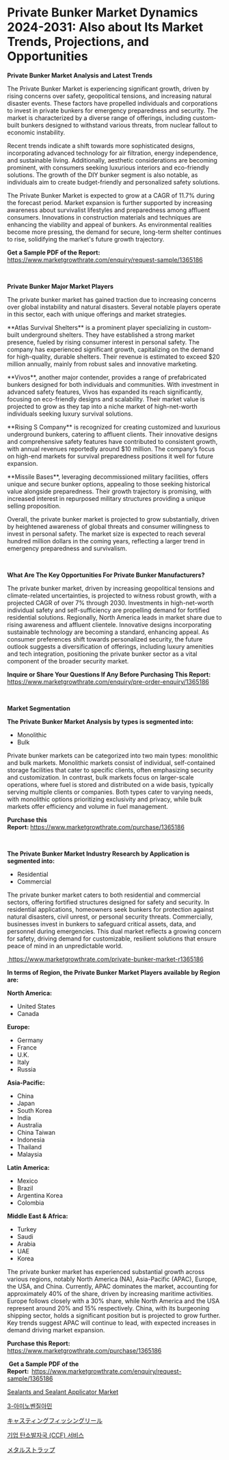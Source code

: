 <p><h1>Private Bunker Market Dynamics 2024-2031: Also about Its Market Trends, Projections, and Opportunities</h1></p><p><strong>Private Bunker Market Analysis and Latest Trends</strong></p>
<p><p>The Private Bunker Market is experiencing significant growth, driven by rising concerns over safety, geopolitical tensions, and increasing natural disaster events. These factors have propelled individuals and corporations to invest in private bunkers for emergency preparedness and security. The market is characterized by a diverse range of offerings, including custom-built bunkers designed to withstand various threats, from nuclear fallout to economic instability.</p><p>Recent trends indicate a shift towards more sophisticated designs, incorporating advanced technology for air filtration, energy independence, and sustainable living. Additionally, aesthetic considerations are becoming prominent, with consumers seeking luxurious interiors and eco-friendly solutions. The growth of the DIY bunker segment is also notable, as individuals aim to create budget-friendly and personalized safety solutions.</p><p>The Private Bunker Market is expected to grow at a CAGR of 11.7% during the forecast period. Market expansion is further supported by increasing awareness about survivalist lifestyles and preparedness among affluent consumers. Innovations in construction materials and techniques are enhancing the viability and appeal of bunkers. As environmental realities become more pressing, the demand for secure, long-term shelter continues to rise, solidifying the market's future growth trajectory.</p></p>
<p><strong>Get a Sample PDF of the Report:&nbsp;</strong> <a href="https://www.marketgrowthrate.com/enquiry/request-sample/1365186">https://www.marketgrowthrate.com/enquiry/request-sample/1365186</a></p>
<p>&nbsp;</p>
<p><strong>Private Bunker Major Market Players</strong></p>
<p><p>The private bunker market has gained traction due to increasing concerns over global instability and natural disasters. Several notable players operate in this sector, each with unique offerings and market strategies.</p><p>**Atlas Survival Shelters** is a prominent player specializing in custom-built underground shelters. They have established a strong market presence, fueled by rising consumer interest in personal safety. The company has experienced significant growth, capitalizing on the demand for high-quality, durable shelters. Their revenue is estimated to exceed $20 million annually, mainly from robust sales and innovative marketing.</p><p>**Vivos**, another major contender, provides a range of prefabricated bunkers designed for both individuals and communities. With investment in advanced safety features, Vivos has expanded its reach significantly, focusing on eco-friendly designs and scalability. Their market value is projected to grow as they tap into a niche market of high-net-worth individuals seeking luxury survival solutions.</p><p>**Rising S Company** is recognized for creating customized and luxurious underground bunkers, catering to affluent clients. Their innovative designs and comprehensive safety features have contributed to consistent growth, with annual revenues reportedly around $10 million. The company’s focus on high-end markets for survival preparedness positions it well for future expansion.</p><p>**Missile Bases**, leveraging decommissioned military facilities, offers unique and secure bunker options, appealing to those seeking historical value alongside preparedness. Their growth trajectory is promising, with increased interest in repurposed military structures providing a unique selling proposition.</p><p>Overall, the private bunker market is projected to grow substantially, driven by heightened awareness of global threats and consumer willingness to invest in personal safety. The market size is expected to reach several hundred million dollars in the coming years, reflecting a larger trend in emergency preparedness and survivalism.</p></p>
<p>&nbsp;</p>
<p><strong>What Are The Key Opportunities For Private Bunker Manufacturers?</strong></p>
<p><p>The private bunker market, driven by increasing geopolitical tensions and climate-related uncertainties, is projected to witness robust growth, with a projected CAGR of over 7% through 2030. Investments in high-net-worth individual safety and self-sufficiency are propelling demand for fortified residential solutions. Regionally, North America leads in market share due to rising awareness and affluent clientele. Innovative designs incorporating sustainable technology are becoming a standard, enhancing appeal. As consumer preferences shift towards personalized security, the future outlook suggests a diversification of offerings, including luxury amenities and tech integration, positioning the private bunker sector as a vital component of the broader security market.</p></p>
<p><strong>Inquire or Share Your Questions If Any Before Purchasing This Report:</strong> <a href="https://www.marketgrowthrate.com/enquiry/pre-order-enquiry/1365186">https://www.marketgrowthrate.com/enquiry/pre-order-enquiry/1365186</a></p>
<p>&nbsp;</p>
<p><strong>Market Segmentation</strong></p>
<p><strong>The Private Bunker Market Analysis by types is segmented into:</strong></p>
<p><ul><li>Monolithic</li><li>Bulk</li></ul></p>
<p><p>Private bunker markets can be categorized into two main types: monolithic and bulk markets. Monolithic markets consist of individual, self-contained storage facilities that cater to specific clients, often emphasizing security and customization. In contrast, bulk markets focus on larger-scale operations, where fuel is stored and distributed on a wide basis, typically serving multiple clients or companies. Both types cater to varying needs, with monolithic options prioritizing exclusivity and privacy, while bulk markets offer efficiency and volume in fuel management.</p></p>
<p><strong>Purchase this Report:&nbsp;</strong><a href="https://www.marketgrowthrate.com/purchase/1365186">https://www.marketgrowthrate.com/purchase/1365186</a></p>
<p>&nbsp;</p>
<p><strong>The Private Bunker Market Industry Research by Application is segmented into:</strong></p>
<p><ul><li>Residential</li><li>Commercial</li></ul></p>
<p><p>The private bunker market caters to both residential and commercial sectors, offering fortified structures designed for safety and security. In residential applications, homeowners seek bunkers for protection against natural disasters, civil unrest, or personal security threats. Commercially, businesses invest in bunkers to safeguard critical assets, data, and personnel during emergencies. This dual market reflects a growing concern for safety, driving demand for customizable, resilient solutions that ensure peace of mind in an unpredictable world.</p></p>
<p><a href="https://www.marketgrowthrate.com/private-bunker-market-r1365186">&nbsp;https://www.marketgrowthrate.com/private-bunker-market-r1365186</a></p>
<p><strong>In terms of Region, the Private Bunker Market Players available by Region are:</strong></p>
<p>
    <p> <strong> North America: </strong>
        <ul>
            <li>United States</li>
            <li>Canada</li>
        </ul>
        </p> 
    <p> <strong> Europe: </strong>
        <ul>
            <li>Germany</li>
            <li>France</li>
            <li>U.K.</li>
            <li>Italy</li>
            <li>Russia</li>
        </ul>
        </p> 
    <p> <strong> Asia-Pacific: </strong>
        <ul>
            <li>China</li>
            <li>Japan</li>
            <li>South Korea</li>
            <li>India</li>
            <li>Australia</li>
            <li>China Taiwan</li>
            <li>Indonesia</li>
            <li>Thailand</li>
            <li>Malaysia</li>
        </ul>
        </p> 
    <p> <strong> Latin America: </strong>
        <ul>
            <li>Mexico</li>
            <li>Brazil</li>
            <li>Argentina Korea</li>
            <li>Colombia</li>
        </ul>
        </p> 
    <p> <strong> Middle East & Africa: </strong>
        <ul>
            <li>Turkey</li>
            <li>Saudi</li>
            <li>Arabia</li>
            <li>UAE</li>
            <li>Korea</li>
        </ul>
    </p>
    </p>
<p><p>The private bunker market has experienced substantial growth across various regions, notably North America (NA), Asia-Pacific (APAC), Europe, the USA, and China. Currently, APAC dominates the market, accounting for approximately 40% of the share, driven by increasing maritime activities. Europe follows closely with a 30% share, while North America and the USA represent around 20% and 15% respectively. China, with its burgeoning shipping sector, holds a significant position but is projected to grow further. Key trends suggest APAC will continue to lead, with expected increases in demand driving market expansion.</p></p>
<p><strong>Purchase this Report: </strong><a href="https://www.marketgrowthrate.com/purchase/1365186">https://www.marketgrowthrate.com/purchase/1365186</a></p>
<p>&nbsp;<strong>Get a Sample PDF of the Report:&nbsp;&nbsp;</strong><a href="https://www.marketgrowthrate.com/enquiry/request-sample/1365186">https://www.marketgrowthrate.com/enquiry/request-sample/1365186</a></p>
<p><strong></strong></p>
<p><p><a href="https://github.com/gulaimolin/Market-Research-Report-List-6/blob/main/sealants-and-sealant-applicator-market.md">Sealants and Sealant Applicator Market</a></p><p><a href="https://medium.com/@philip.paige_33635/3-%EC%95%84%EB%AF%B8%EB%85%B8%EB%B2%A4%EC%A7%88%EC%95%84%EB%AF%BC-%EC%8B%9C%EC%9E%A5-2024-2031-%EC%82%B0%EC%97%85-%ED%86%B5%EC%B0%B0%EB%A0%A5-%EB%B0%8F-%ED%88%AC%EC%9E%90-%EA%B8%B0%ED%9A%8C-0353b1cadb5a?postPublishedType=repub">3-아미노벤질아민</a></p><p><a href="https://medium.com/@amir.vaghari/%E3%82%AD%E3%83%A3%E3%82%B9%E3%83%86%E3%82%A3%E3%83%B3%E3%82%B0%E3%83%95%E3%82%A3%E3%83%83%E3%82%B7%E3%83%B3%E3%82%B0%E3%83%AA%E3%83%BC%E3%83%AB%E5%B8%82%E5%A0%B4%E3%81%AE%E8%A6%8F%E6%A8%A1-%E6%88%90%E9%95%B7-%E5%8F%8A%E3%81%B3%E5%B8%82%E5%A0%B4%E3%82%BB%E3%82%B0%E3%83%A1%E3%83%B3%E3%83%86%E3%83%BC%E3%82%B7%E3%83%A7%E3%83%B3%E3%81%A8%E5%9C%B0%E5%9F%9F%E3%81%AE%E6%B4%9E%E5%AF%9F%E3%81%AB%E3%82%88%E3%82%8B%E6%A5%AD%E7%95%8C%E5%88%86%E6%9E%90-2031%E5%B9%B4%E3%81%BE%E3%81%A7%E3%81%AE%E4%BA%88%E6%B8%AC-15d83fdb878c?postPublishedType=repub">キャスティングフィッシングリール</a></p><p><a href="https://medium.com/@philip.paige_33635/%EA%B8%80%EB%A1%9C%EB%B2%8C-%EA%B8%B0%EC%97%85-%ED%83%84%EC%86%8C-%EB%B0%9C%EC%9E%90%EA%B5%AD-ccf-%EC%84%9C%EB%B9%84%EC%8A%A4-%EC%8B%9C%EC%9E%A5-%EA%B8%B0%ED%9A%8C%EC%99%80-%EC%8B%9C%EC%9E%A5-%EB%8F%84%EC%A0%84-%EA%B3%BC%EC%A0%9C-2024-2031-889d6ed19f7b">기업 탄소발자국 (CCF) 서비스</a></p><p><a href="https://medium.com/@amir.vaghari/%E9%87%91%E5%B1%9E%E3%82%B9%E3%83%88%E3%83%A9%E3%83%83%E3%83%94%E3%83%B3%E3%82%B0%E5%B8%82%E5%A0%B4%E3%81%AE%E8%A6%8F%E6%A8%A1-%E3%82%B7%E3%82%A7%E3%82%A2-%E7%AB%B6%E4%BA%89%E7%92%B0%E5%A2%83%E3%81%8A%E3%82%88%E3%81%B3%E3%83%88%E3%83%AC%E3%83%B3%E3%83%89%E5%88%86%E6%9E%90%E3%83%AC%E3%83%9D%E3%83%BC%E3%83%88-%E3%82%BF%E3%82%A4%E3%83%97%E5%88%A5-%E3%82%A2%E3%83%97%E3%83%AA%E3%82%B1%E3%83%BC%E3%82%B7%E3%83%A7%E3%83%B3%E5%88%A5-%E6%B5%81%E9%80%9A%E3%83%81%E3%83%A3%E3%83%8D%E3%83%AB%E5%88%A5%E3%81%AE%E3%82%B0%E3%83%AD%E3%83%BC%E3%83%90%E3%83%AB%E6%A9%9F%E4%BC%9A%E5%88%86%E6%9E%90%E3%81%A8%E6%A5%AD%E7%95%8C%E4%BA%88%E6%B8%AC-2024%E5%B9%B4-2031%E5%B9%B4-776e05840271?postPublishedType=repub">メタルストラップ</a></p></p>